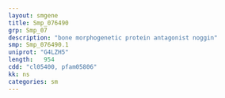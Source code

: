 ```yaml
---
layout: smgene
title: Smp_076490
grp: Smp_07
description: "bone morphogenetic protein antagonist noggin"
smp: Smp_076490.1
uniprot: "G4LZH5"
length:   954
cdd: "cl05400, pfam05806"
kk: ns
categories: sm
---
```

